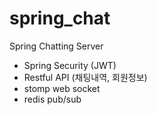 # spring_chat
Spring Chatting Server

- Spring Security (JWT)
- Restful API (채팅내역, 회원정보)
- stomp web socket
- redis pub/sub
